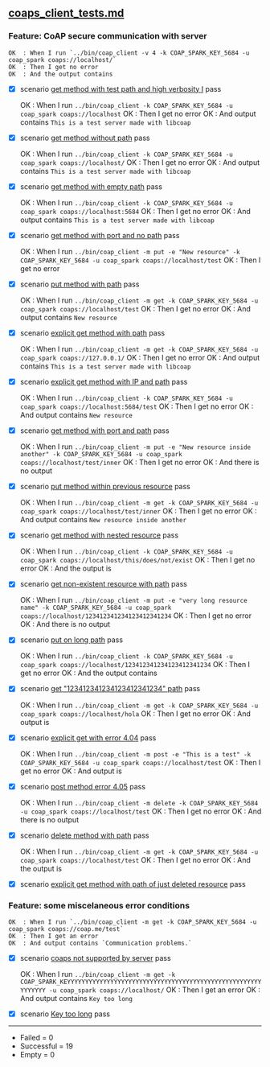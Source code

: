 
## [coaps_client_tests.md](coaps_client_tests.md)  

  ### Feature: CoAP secure communication with server  

    OK  : When I run `../bin/coap_client -v 4 -k COAP_SPARK_KEY_5684 -u coap_spark coaps://localhost/`
    OK  : Then I get no error
    OK  : And the output contains 
  - [X] scenario [get method with test path and high verbosity I](coaps_client_tests.md) pass  

    OK  : When I run `../bin/coap_client -k COAP_SPARK_KEY_5684 -u coap_spark coaps://localhost`
    OK  : Then I get no error
    OK  : And output contains `This is a test server made with libcoap`
  - [X] scenario [get method without path](coaps_client_tests.md) pass  

    OK  : When I run `../bin/coap_client -k COAP_SPARK_KEY_5684 -u coap_spark coaps://localhost/`
    OK  : Then I get no error
    OK  : And output contains `This is a test server made with libcoap`
  - [X] scenario [get method with empty path](coaps_client_tests.md) pass  

    OK  : When I run `../bin/coap_client -k COAP_SPARK_KEY_5684 -u coap_spark coaps://localhost:5684`
    OK  : Then I get no error
    OK  : And output contains `This is a test server made with libcoap`
  - [X] scenario [get method with port and no path](coaps_client_tests.md) pass  

    OK  : When I run `../bin/coap_client -m put -e "New resource" -k COAP_SPARK_KEY_5684 -u coap_spark coaps://localhost/test`
    OK  : Then I get no error
  - [X] scenario [put method with path](coaps_client_tests.md) pass  

    OK  : When I run `../bin/coap_client -m get -k COAP_SPARK_KEY_5684 -u coap_spark coaps://localhost/test`
    OK  : Then I get no error
    OK  : And output contains `New resource`
  - [X] scenario [explicit get method with path](coaps_client_tests.md) pass  

    OK  : When I run `../bin/coap_client -m get -k COAP_SPARK_KEY_5684 -u coap_spark coaps://127.0.0.1/`
    OK  : Then I get no error
    OK  : And output contains `This is a test server made with libcoap`
  - [X] scenario [explicit get method with IP and path](coaps_client_tests.md) pass  

    OK  : When I run `../bin/coap_client -k COAP_SPARK_KEY_5684 -u coap_spark coaps://localhost:5684/test`
    OK  : Then I get no error
    OK  : And output contains `New resource`
  - [X] scenario [get method with port and path](coaps_client_tests.md) pass  

    OK  : When I run `../bin/coap_client -m put -e "New resource inside another" -k COAP_SPARK_KEY_5684 -u coap_spark coaps://localhost/test/inner`
    OK  : Then I get no error
    OK  : And there is no output
  - [X] scenario [put method within previous resource](coaps_client_tests.md) pass  

    OK  : When I run `../bin/coap_client -m get -k COAP_SPARK_KEY_5684 -u coap_spark coaps://localhost/test/inner`
    OK  : Then I get no error
    OK  : And output contains `New resource inside another`
  - [X] scenario [get method with nested resource](coaps_client_tests.md) pass  

    OK  : When I run `../bin/coap_client -k COAP_SPARK_KEY_5684 -u coap_spark coaps://localhost/this/does/not/exist`
    OK  : Then I get no error
    OK  : And the output is
  - [X] scenario [get non-existent resource with path](coaps_client_tests.md) pass  

    OK  : When I run `../bin/coap_client -m put -e "very long resource name" -k COAP_SPARK_KEY_5684 -u coap_spark coaps://localhost/123412341234123412341234`
    OK  : Then I get no error
    OK  : And there is no output
  - [X] scenario [put on long path](coaps_client_tests.md) pass  

    OK  : When I run `../bin/coap_client -k COAP_SPARK_KEY_5684 -u coap_spark coaps://localhost/123412341234123412341234`
    OK  : Then I get no error
    OK  : And the output contains
  - [X] scenario [get "123412341234123412341234" path](coaps_client_tests.md) pass  

    OK  : When I run `../bin/coap_client -m get -k COAP_SPARK_KEY_5684 -u coap_spark coaps://localhost/hola`
    OK  : Then I get no error
    OK  : And output is
  - [X] scenario [explicit get with error 4.04](coaps_client_tests.md) pass  

    OK  : When I run `../bin/coap_client -m post -e "This is a test" -k COAP_SPARK_KEY_5684 -u coap_spark coaps://localhost/test`
    OK  : Then I get no error
    OK  : And output is
  - [X] scenario [post method error 4.05](coaps_client_tests.md) pass  

    OK  : When I run `../bin/coap_client -m delete -k COAP_SPARK_KEY_5684 -u coap_spark coaps://localhost/test`
    OK  : Then I get no error
    OK  : And there is no output
  - [X] scenario [delete method with path](coaps_client_tests.md) pass  

    OK  : When I run `../bin/coap_client -m get -k COAP_SPARK_KEY_5684 -u coap_spark coaps://localhost/test`
    OK  : Then I get no error
    OK  : And the output is
  - [X] scenario [explicit get method with path of just deleted resource](coaps_client_tests.md) pass  

  ### Feature: some miscelaneous error conditions  

    OK  : When I run `../bin/coap_client -m get -k COAP_SPARK_KEY_5684 -u coap_spark coaps://coap.me/test`
    OK  : Then I get an error
    OK  : And output contains `Communication problems.`
  - [X] scenario [coaps not supported by server](coaps_client_tests.md) pass  

    OK  : When I run `../bin/coap_client -m get -k COAP_SPARK_KEYYYYYYYYYYYYYYYYYYYYYYYYYYYYYYYYYYYYYYYYYYYYYYYYYYYYYYYYYYYYY -u coap_spark coaps://localhost/`
    OK  : Then I get an error
    OK  : And output contains `Key too long`
  - [X] scenario [Key too long](coaps_client_tests.md) pass  


------------------
- Failed     =  0
- Successful =  19
- Empty      =  0
